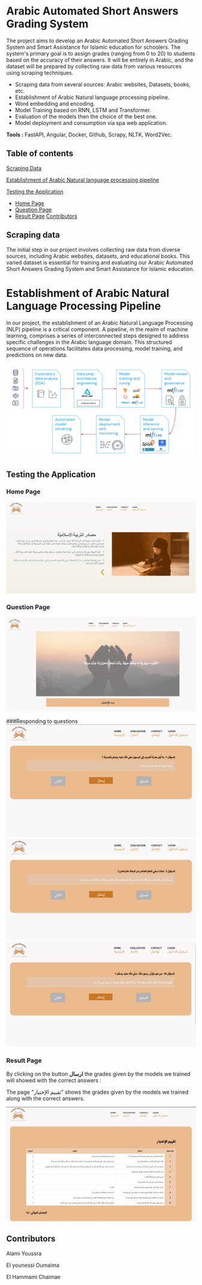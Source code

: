 

# Arabic Automated Short Answers Grading System

The project aims to develop an Arabic Automated Short Answers Grading System and Smart Assistance for Islamic education for schoolers. The system's primary goal is to assign grades (ranging from 0 to 20) to students based on the accuracy of their answers. It will be entirely in Arabic, and the dataset will be prepared by collecting raw data from various resources using scraping techniques.

- Scraping data from several sources: Arabic websites, Datasets, books, etc.
- Establishment of Arabic Natural language processing pipeline.
- Word embedding and encoding.
- Model Training based on RNN, LSTM and Transformer.
- Evaluation of the models then the choice of the best one.
- Model deployment and consumption via spa web application.

**Tools :** FastAPI, Angular, Docker, Github, Scrapy, NLTK, Word2Vec.

## Table of contents

[Scraping Data](#scraping-data)

[Establishment of Arabic Natural language processing pipeline](#establishment-of-arabic-natural-language-processing-pipeline)


[Testing the Application](#testing-the-application)
* [Home Page](#home-page)
* [Question Page](#question-page)
* [Result Page](#result-page)
[Contributors](#contributors)


## Scraping data

The initial step in our project involves collecting raw data from diverse sources, including Arabic websites, datasets, and educational books. This varied dataset is essential for training and evaluating our Arabic Automated Short Answers Grading System and Smart Assistance for Islamic education.





# Establishment of Arabic Natural Language Processing Pipeline

In our project, the establishment of an Arabic Natural Language Processing (NLP) pipeline is a critical component. A pipeline, in the realm of machine learning, comprises a series of interconnected steps designed to address specific challenges in the Arabic language domain. This structured sequence of operations facilitates data processing, model training, and predictions on new data.


![Untitled](images/image3.png)

## Testing the Application

### Home Page
![Untitled](images/Image1.png)

### Question Page
![Untitled](images/image4.png)


###Responding to questions
![Untitled](images/quest1.jpeg)
![Untitled](images/quest2.jpeg)
![Untitled](images/quest10.jpeg)



### Result Page
By clicking on the button ****ارسال**** the grades given by the models we trained will showed with the correct answers :


The page "تقييم الإختبار" shows the grades given by the models we trained along with the correct answers.

![Untitled](images/resultat.jpeg)




## Contributors

Alami Youssra

El younessi Oumaima

El Hammami Chaimae
